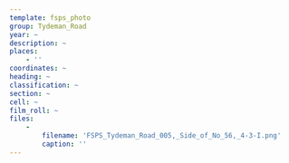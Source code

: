 ```yaml
---
template: fsps_photo
group: Tydeman_Road
year: ~
description: ~
places:
    - ''
coordinates: ~
heading: ~
classification: ~
section: ~
cell: ~
film_roll: ~
files:
    -
        filename: 'FSPS_Tydeman_Road_005,_Side_of_No_56,_4-3-I.png'
        caption: ''
---
```

